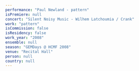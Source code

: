 ```yaml
---
performance: "Paul Newland - pattern"
isPremiere: null
concert: "Silent Noisy Music - Wilhem Latchoumia / Crank"
work: "pattern"
isCommission: false
isResidency: false
work_year: "2008"
ensemble: null
season: "GEMDays @ HCMF 2008"
venue: "Recital Hall"
person: null
country: null
---
```



